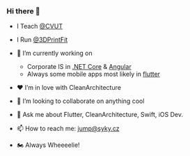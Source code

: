 ### Hi there 👋

- I Teach [@CVUT](https://github.com/cvut)
- I Run [@3DPrintFit](https://github.com/3DPrintFit)

- 🔭 I’m currently working on 
  - Corporate IS in [.NET Core](https://github.com/dotnet/aspnetcore) & [Angular](https://github.com/angular)
  - Always some mobile apps most likely in [flutter](https://github.com/flutter)
- ❤️ I’m in love with CleanArchitecture
- 👯 I’m looking to collaborate on anything cool
- 💬 Ask me about Flutter, CleanArchitecture, Swift, iOS Dev.
- 📫 How to reach me: jump@syky.cz
- 🏍 Always Wheeeelie!

